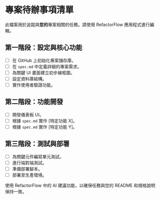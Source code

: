 # 專案待辦事項清單

此檔案用於追蹤與**您的**專案相關的任務。請使用 RefactorFlow 應用程式進行編輯。

## 第一階段：設定與核心功能

- [ ] 在 GitHub 上初始化專案儲存庫。
- [ ] 在 `spec.md` 中定義詳細的專案需求。
- [ ] 為關鍵 UI 畫面建立初步線框圖。
- [ ] 設定資料庫結構。
- [ ] 實作使用者驗證功能。

## 第二階段：功能開發

- [ ] 開發儀表板 UI。
- [ ] 根據 `spec.md` 實作 [特定功能 X]。
- [ ] 根據 `spec.md` 實作 [特定功能 Y]。

## 第三階段：測試與部署

- [ ] 為關鍵元件編寫單元測試。
- [ ] 進行端對端測試。
- [ ] 準備部署腳本。
- [ ] 部署至生產環境。

使用 RefactorFlow 中的 AI 建議功能，以確保任務與您的 README 和規格說明保持一致。
